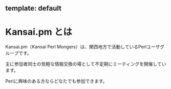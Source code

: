 template: default
---
# Kansai.pm とは

Kansai.pm（Kansai Perl Mongers）は、関西地方で活動しているPerlユーザグループです。

主に参加者同士の気軽な情報交換の場として不定期にミーティングを開催しています。

Perlに興味のある方ならどなたでも参加できます。
